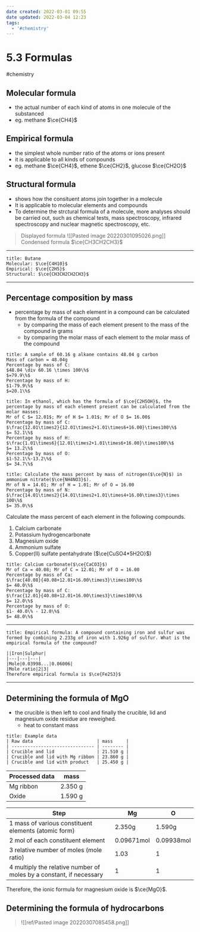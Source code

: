 ```yaml
---
date created: 2022-03-01 09:55
date updated: 2022-03-04 12:23
tags:
  - '#chemistry'
---
```


# 5.3 Formulas

#chemistry

## Molecular formula

- the actual number of each kind of atoms in one molecule of the substanced
- eg. methane $\ce{CH4}$

## Empirical formula

- the simplest whole number ratio of the atoms or ions present
- it is applicable to all kinds of compounds
- eg. methane $\ce{CH4}$, ethene $\ce{CH2}$, glucose $\ce{CH2O}$

## Structural formula

- shows how the consituent atoms join together in a molecule
- It is applicable to molecular elements and compounds
- To determine the strctural formula of a molecule, more analyses should be carried out, such as chemical tests, mass spectroscopy, infrared spectroscopy and nuclear magnetic spectroscopy, etc.

> Displayed formula
> ![[Pasted image 20220301095026.png]]
> Condensed formula
> $\ce{CH3CH2CH3}$

---

```ad-example
title: Butane
Molecular: $\ce{C4H10}$
Empirical: $\ce{C2H5}$
Structural: $\ce{CH3CH2CH2CH3}$
```

---

## Percentage composition by mass

- percentage by mass of each element in a compound can be calculated from the formula of the compound
	- by comparing the mass of each element present to the mass of the compound in grams
	- by comparing the molar mass of each element to the molar mass of the compound

```ad-example
title: A sample of 60.16 g alkane contains 48.04 g carbon
Mass of carbon = 48.04g
Percentage by mass of C:
$48.04 \div 60.16 \times 100\%$
$=79.9\%$
Percentage by mass of H:
$1-79.9\%$
$=20.1\%$
```

```ad-example
title: In ethanol, which has the formula of $\ce{C2H5OH}$, the percentage by mass of each element present can be calculated from the molar masses:
Mr of C $= 12.01$; Mr of H $= 1.01$; Mr of O $= 16.00$
Percentage by mass of C:
$\frac{12.01\times2}{12.01\times2+1.01\times6+16.00}\times100\%$
$= 52.1\%$
Percentage by mass of H:
$\frac{1.01\times6}{12.01\times2+1.01\times6+16.00}\times100\%$
$= 13.2\%$
Percentage by mass of O:
$1-52.1\%-13.2\%$
$= 34.7\%$
```

```ad-question
title: Calculate the mass percent by mass of nitrogen($\ce{N}$) in ammonium nitrate($\ce{NH4NO3}$).
Mr of N = 14.01; Mr of H = 1.01; Mr of O = 16.00
Percentage by mass of N:
$\frac{14.01\times2}{14.01\times2+1.01\times4+16.00\times3}\times 100\%$
$= 35.0\%$
```

Calculate the mass percent of each element in the following compounds.

1. Calcium carbonate
2. Potassium hydrogencarbonate
3. Magnesium oxide
4. Ammonium sulfate
5. Copper(II) sulfate pentahydrate ($\ce{CuSO4*5H2O}$)

```ad-question
title: Calcium carbonate($\ce{CaCO3}$)
Mr of Ca = 40.08; Mr of C = 12.01; Mr of O = 16.00
Percentage by mass of Ca:
$\frac{40.08}{40.08+12.01+16.00\times3}\times100\%$
$= 40.0\%$
Percentage by mass of C:
$\frac{12.01}{40.08+12.01+16.00\times3}\times100\%$
$= 12.0\%$
Percentage by mass of O:
$1- 40.0\% - 12.0\%$
$= 48.0\%$
```

---

```ad-example
title: Empirical formula: A compound containing iron and sulfur was formed by combining 2.233g of iron with 1.926g of sulfur. What is the empirical formula of the compound?

||Iron|Sulphur|
|---|---|---|
|Mole|0.03998...|0.06006|
|Mole ratio|2|3|
Therefore empirical formula is $\ce{Fe2S3}$

```

---

## Determining the formula of MgO

- the crucible is then left to cool and finally the crucible, lid and magnesium oxide residue are reweighed.
	- heat to constant mass

```ad-example
title: Example data
| Raw data                        | mass     |
| ------------------------------- | -------- |
| Crucible and lid                | 21.510 g |
| Crucible and lid with Mg ribbon | 23.860 g |
| Crucible and lid with product   | 25.450 g |
```

| Processed data | mass    |
| -------------- | ------- |
| Mg ribbon      | 2.350 g |
| Oxide          | 1.590 g |

| Step                                                                | Mg         | O          |
| ------------------------------------------------------------------- | ---------- | ---------- |
| 1 mass of various constituent elements (atomic form)                | 2.350g     | 1.590g     |
| 2 mol of each constituent element                                   | 0.09671mol | 0.09938mol |
| 3 relative number of moles (mole ratio)                             | 1.03       | 1          |
| 4 multiply the relative number of moles by a constant, if necessary | 1          | 1          |

Therefore, the ionic formula for magnesium oxide is $\ce{MgO}$.

## Determining the formula of hydrocarbons
>![[ref/Pasted image 20220307085458.png]]
